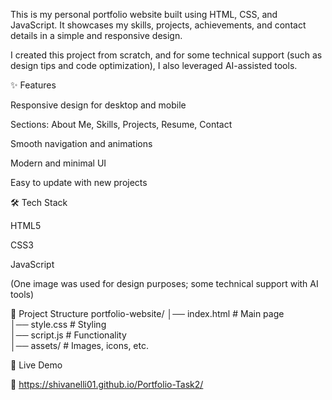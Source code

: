 This is my personal portfolio website built using HTML, CSS, and JavaScript. It showcases my skills, projects, achievements, and contact details in a simple and responsive design.

I created this project from scratch, and for some technical support (such as design tips and code optimization), I also leveraged AI-assisted tools.

✨ Features

Responsive design for desktop and mobile

Sections: About Me, Skills, Projects, Resume, Contact

Smooth navigation and animations

Modern and minimal UI

Easy to update with new projects

🛠️ Tech Stack

HTML5

CSS3

JavaScript

(One image was used for design purposes; some technical support with AI tools)

📂 Project Structure
portfolio-website/
│── index.html        # Main page  
│── style.css         # Styling  
│── script.js         # Functionality  
│── assets/           # Images, icons, etc.

🚀 Live Demo

🔗 https://shivanelli01.github.io/Portfolio-Task2/
